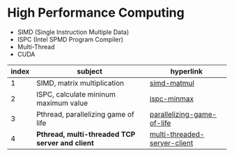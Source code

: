 # High Performance Computing
- SIMD (Single Instruction Multiple Data)
- ISPC (Intel SPMD Program Compiler)
- Multi-Thread 
- CUDA

index|subject|hyperlink|
|----|-------|---------|
|1|SIMD, matrix multiplication|[simd-matmul](https://github.com/yurim77/high-performance-computing/tree/main/simd-matmul)|
|2|ISPC, calculate mininum maximum value|[ispc-minmax](https://github.com/yurim77/high-performance-computing/tree/main/ispc-minmax)|
|3|Pthread, parallelizing game of life|[parallelizing-game-of-life](https://github.com/yurim77/high-performance-computing/tree/main/parallelizing-game-of-life)|
|4|**Pthread, multi-threaded TCP server and client**|[multi-threaded-server-client](https://github.com/yurim77/high-performance-computing/tree/main/multi-threaded-server-client)|
